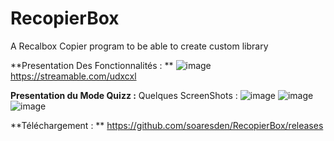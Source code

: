 # RecopierBox
A Recalbox Copier program to be able to create custom library

**Presentation Des Fonctionnalités : **
![image](https://user-images.githubusercontent.com/54243866/99268623-b3c70e00-2825-11eb-95ee-389d7bde9db8.png)
https://streamable.com/udxcxl


**Presentation du Mode Quizz :**
Quelques ScreenShots :
![image](https://user-images.githubusercontent.com/54243866/99268270-38655c80-2825-11eb-89e9-d3cd9b548c70.png)
![image](https://user-images.githubusercontent.com/54243866/99268284-3bf8e380-2825-11eb-90c9-852a3fd53d76.png)
![image](https://user-images.githubusercontent.com/54243866/99268310-4915d280-2825-11eb-8265-453039f930c8.png)

**Téléchargement : **
https://github.com/soaresden/RecopierBox/releases
